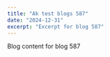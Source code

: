 ```yaml
---
title: "Ak test blogs 587"
date: "2024-12-31"
excerpt: "Excerpt for blog 587"
---
```


Blog content for blog 587